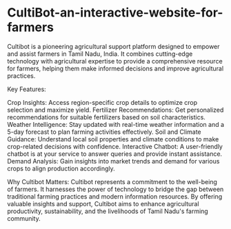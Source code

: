 # CultiBot-an-interactive-website-for-farmers
Cultibot is a pioneering agricultural support platform designed to empower and assist farmers in Tamil Nadu, India.  It combines cutting-edge technology with agricultural expertise to provide a comprehensive resource for farmers,  helping them make informed decisions and improve agricultural practices.


Key Features:

Crop Insights: Access region-specific crop details to optimize crop selection and maximize yield.
Fertilizer Recommendations: Get personalized recommendations for suitable fertilizers based on soil characteristics.
Weather Intelligence: Stay updated with real-time weather information and a 5-day forecast to plan farming activities effectively.
Soil and Climate Guidance: Understand local soil properties and climate conditions to make crop-related decisions with confidence.
Interactive Chatbot: A user-friendly chatbot is at your service to answer queries and provide instant assistance.
Demand Analysis: Gain insights into market trends and demand for various crops to align production accordingly.


Why Cultibot Matters:
Cultibot represents a commitment to the well-being of farmers. It harnesses the power of technology to bridge the gap 
between traditional farming practices and modern information resources. By offering valuable insights and support, 
Cultibot aims to enhance agricultural productivity, sustainability, and the livelihoods of Tamil Nadu's farming community.
